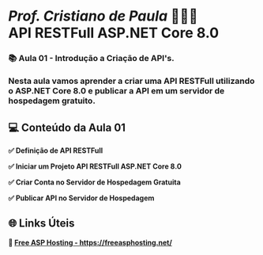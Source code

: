 
# <b><i>Prof. Cristiano de Paula</i> 👨🏽‍🏫<br /> API RESTFull ASP.NET Core 8.0<b />
### 📚 Aula 01 - Introdução a Criação de API's.<br /><br />Nesta aula vamos aprender a criar uma API RESTFull utilizando o ASP.NET Core 8.0 e publicar a API em um servidor de hospedagem gratuito.


## <b>💻 Conteúdo da Aula 01<b>

<p>✅ Definição de API RESTFull</p>
<p>✅ Iniciar um Projeto API RESTFull ASP.NET Core 8.0</p>
<p>✅ Criar Conta no Servidor de Hospedagem Gratuita</p>
<p>✅ Publicar API no Servidor de Hospedagem</p>


## <b>🌐 Links Úteis<b>
🔗 <a href="https://freeasphosting.net/">Free ASP Hosting - https://freeasphosting.net/</a><br />